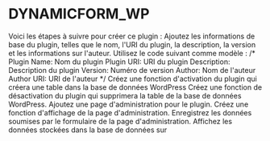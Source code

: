 # DYNAMICFORM_WP
Voici les étapes à suivre pour créer ce plugin :
Ajoutez les informations de base du plugin, telles que le nom, l'URI du plugin, la description, la version et les informations sur l'auteur. Utilisez le code suivant comme modèle :
/*
Plugin Name: Nom du plugin
Plugin URI: URI du plugin
Description: Description du plugin
Version: Numéro de version
Author: Nom de l'auteur
Author URI: URI de l'auteur
*/
Créez une fonction d'activation du plugin qui créera une table dans la base de données WordPress
Créez une fonction de désactivation du plugin qui supprimera la table de la base de données WordPress.
Ajoutez une page d'administration pour le plugin.
Créez une fonction d'affichage de la page d'administration.
Enregistrez les données soumises par le formulaire de la page d'administration.
Affichez les données stockées dans la base de données sur
